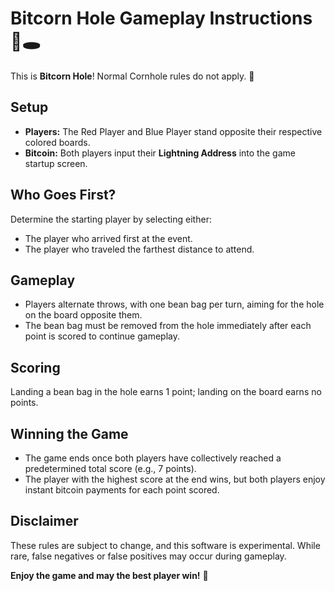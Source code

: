 # Bitcorn Hole Gameplay Instructions 🌽🕳️
This is **Bitcorn Hole**! Normal Cornhole rules do not apply. 🤠

## Setup
- **Players:** The Red Player and Blue Player stand opposite their respective colored boards.
- **Bitcoin:** Both players input their **Lightning Address** into the game startup screen.

## Who Goes First?
Determine the starting player by selecting either:
- The player who arrived first at the event.
- The player who traveled the farthest distance to attend.

## Gameplay
- Players alternate throws, with one bean bag per turn, aiming for the hole on the board opposite them.
- The bean bag must be removed from the hole immediately after each point is scored to continue gameplay.

## Scoring
Landing a bean bag in the hole earns 1 point; landing on the board earns no points. 

## Winning the Game
- The game ends once both players have collectively reached a predetermined total score (e.g., 7 points).
- The player with the highest score at the end wins, but both players enjoy instant bitcoin payments for each point scored.

## Disclaimer
These rules are subject to change, and this software is experimental. While rare, false negatives or false positives may occur during gameplay.

**Enjoy the game and may the best player win!** 🌽

